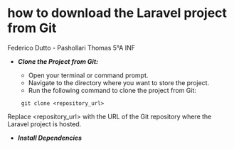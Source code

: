 # how to download the Laravel project from Git

Federico Dutto - Pashollari Thomas 5°A INF 

* ***Clone the Project from Git:*** 
   
    * Open your terminal or command prompt.
    * Navigate to the directory where you want to store the project.
    * Run the following command to clone the project from Git:

   ```console
    git clone <repository_url>
    ```
Replace <repository_url> with the URL of the Git repository where the Laravel project is hosted.

* ***Install Dependencies***
